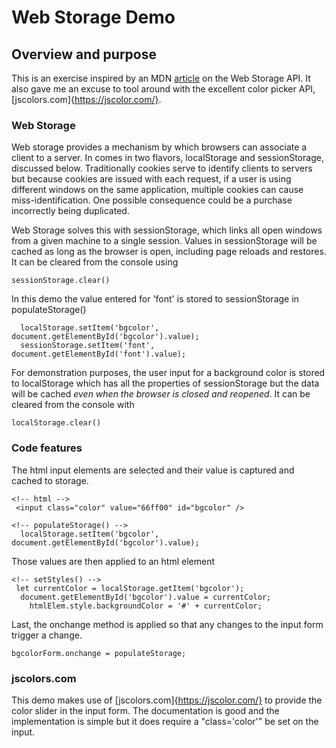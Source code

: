 # Web Storage Demo

## Overview and purpose

This is an exercise inspired by an MDN [article](https://developer.mozilla.org/en-US/docs/Web/API/Web_Storage_API/Using_the_Web_Storage_API) on the Web Storage API. It also gave me an excuse to tool around with the excellent color picker API, [jscolors.com]{https://jscolor.com/}.

### Web Storage

Web storage provides a mechanism by which browsers can associate a client to a server. In comes in two flavors, localStorage and sessionStorage, discussed below. Traditionally cookies serve to identify clients to servers but because cookies are issued with each request, if a user is using different windows on the same application, multiple cookies can cause miss-identification. One possible consequence could be a purchase incorrectly being duplicated.

Web Storage solves this with sessionStorage, which links all open windows from a given machine to a single session. Values in sessionStorage will be cached as long as the browser is open, including page reloads and restores. It can be cleared from the console using

```
sessionStorage.clear()
```

In this demo the value entered for 'font' is stored to sessionStorage in populateStorage()

```
  localStorage.setItem('bgcolor', document.getElementById('bgcolor').value);
  sessionStorage.setItem('font', document.getElementById('font').value);

```

For demonstration purposes, the user input for a background color is stored to localStorage which has all the properties of sessionStorage but the data will be cached _even when the browser is closed and reopened_. It can be cleared from the console with

```
localStorage.clear()
```

### Code features

The html input elements are selected and their value is captured and cached to storage.

```
<!-- html -->
 <input class="color" value="66ff00" id="bgcolor" />

<!-- populateStorage() -->
  localStorage.setItem('bgcolor', document.getElementById('bgcolor').value);
```

Those values are then applied to an html element

```
<!-- setStyles() -->
 let currentColor = localStorage.getItem('bgcolor');
  document.getElementById('bgcolor').value = currentColor;
    htmlElem.style.backgroundColor = '#' + currentColor;
```
Last, the onchange method is applied so that any changes to the input form trigger a change.

```
bgcolorForm.onchange = populateStorage;

```
### jscolors.com
This demo makes use of [jscolors.com]{https://jscolor.com/} to provide the color slider in the input form.
The documentation is good and the implementation is simple but it does require a "class='color'" be set on the input.